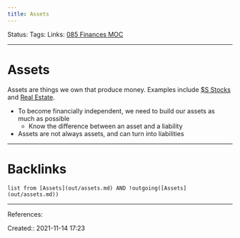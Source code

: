 ```yaml
---
title: Assets
---
```

Status: 
Tags: 
Links: [085 Finances MOC](out/085-finances-moc.md)
___
# Assets
Assets are things we own that produce money. Examples include [$S Stocks](None) and [Real Estate](None).

- To become financially independent, we need to build our assets as much as possible
	- Know the difference between an asset and a liability
- Assets are not always assets, and can turn into liabilities
___
# Backlinks
```dataview
list from [Assets](out/assets.md) AND !outgoing([Assets](out/assets.md))
```
___
References:

Created:: 2021-11-14 17:23
